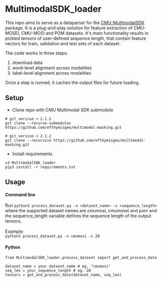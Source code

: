# MultimodalSDK_loader

This repo aims to serve as a dataparser for the [CMU-MultimodalSDK](https://github.com/A2Zadeh/CMU-MultimodalSDK) package. It is a plug-and-play solution for feature extraction of CMU-MOSEI, CMU-MOSI and POM datasets. It's main functionality results in pickled tensors of user-defined sequence length, that contain feature vectors for train, validation and test sets of each dataset.<br/>

The code works in three steps:
1. download data
2. word-level alignment across modalities
3. label-level alignment across modalities

Once a step is runned, it caches the output files for future loading.

## Setup

- Clone repo with CMU Multimodal SDK submodule
```
# git version > 2.1.2
git clone --recurse-submodules https://github.com/efthymisgeo/multimodal-masking.git

# git version < 2.1.2
git clone --recursive https://github.com/efthymisgeo/multimodal-masking.git

```
- Install requirements
```
cd MultimodalSDK_loader
pip3 install -r requirements.txt 
```

## Usage

#### Command line

Run ```python3 process_dataset.py -n <dataset_name> -s <sequence_length>``` <br/>
where the supported dataset names are cmumosi, cmumosei and pom and the sequence_length variable defines the sequence length of the output tensors.<br/>
<br/>Example:<br/>
```python3 process_dataset.py -n cmumosi -s 20```

#### Python
```
from MultimodalSDK_loader.process_dataset import get_and_process_data

dataset_name = your_dataset_name # eg. "cmumosi"
seq_len = your_sequence_length # eg. 20
tensors = get_and_process_data(dataset_name, seq_len)
```

